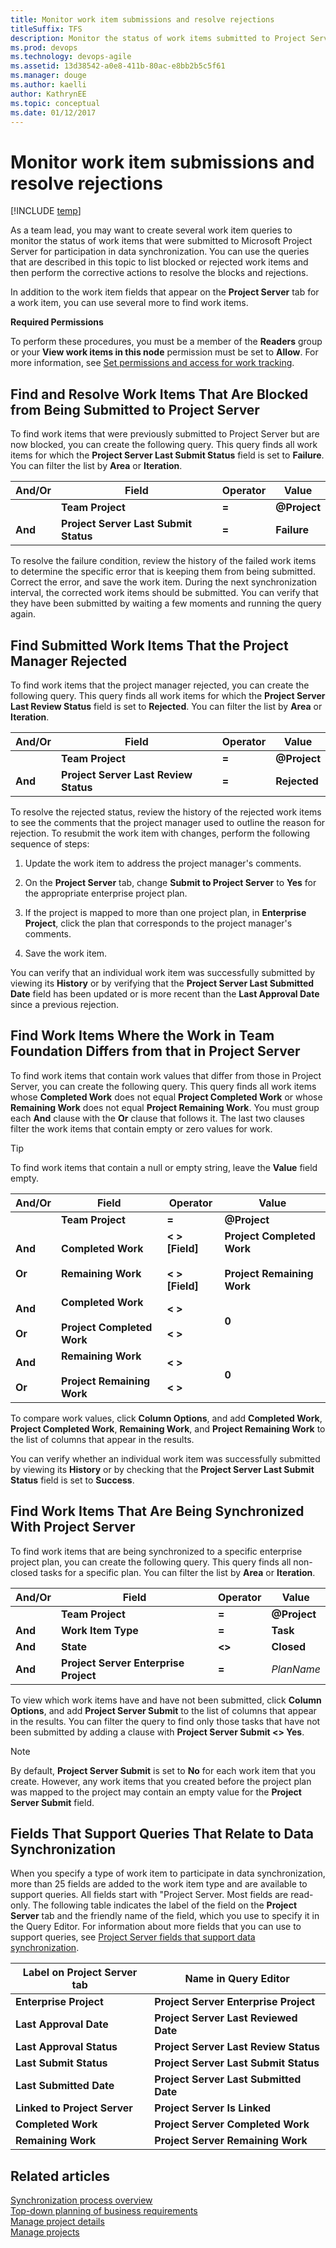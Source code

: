 ```yaml
---
title: Monitor work item submissions and resolve rejections
titleSuffix: TFS
description: Monitor the status of work items submitted to Project Server for participation in data synchronization with Team Foundation Server 
ms.prod: devops
ms.technology: devops-agile
ms.assetid: 13d38542-a0e8-411b-80ac-e8bb2b5c5f61
ms.manager: douge
ms.author: kaelliauthor: KathrynEE
ms.topic: conceptual
ms.date: 01/12/2017
---
```


# Monitor work item submissions and resolve rejections

[!INCLUDE [temp](../_shared/tfs-ps-sync-header.md)]

<a name="Top"></a> As a team lead, you may want to create several work item queries to monitor the status of work items that were submitted to Microsoft Project Server for participation in data synchronization. You can use the queries that are described in this topic to list blocked or rejected work items and then perform the corrective actions to resolve the blocks and rejections.  
  
 In addition to the work item fields that appear on the **Project Server** tab for a work item, you can use several more to find work items.    
  
 **Required Permissions**  
  
 To perform these procedures, you must be a member of the **Readers** group or your **View work items in this node** permission must be set to **Allow**. For more information, see [Set permissions and access for work tracking](../../organizations/security/set-permissions-access-work-tracking.md#set-permissions-area-path).  
  
##  <a name="FindBlockedWIs"></a> Find and Resolve Work Items That Are Blocked from Being Submitted to Project Server  
 To find work items that were previously submitted to Project Server but are now blocked, you can create the following query. This query finds all work items for which the **Project Server Last Submit Status** field is set to **Failure**. You can filter the list by **Area** or **Iteration**.  
  
|And/Or|Field|Operator|Value|  
|-------------|-----------|--------------|-----------|  
||**Team Project**|**=**|**@Project**|  
|**And**|**Project Server Last Submit Status**|**=**|**Failure**|  
  
 To resolve the failure condition, review the history of the failed work items to determine the specific error that is keeping them from being submitted. Correct the error, and save the work item. During the next synchronization interval, the corrected work items should be submitted. You can verify that they have been submitted by waiting a few moments and running the query again.  

##  <a name="FindRejectedWIs"></a> Find Submitted Work Items That the Project Manager Rejected  
 To find work items that the project manager rejected, you can create the following query. This query finds all work items for which the **Project Server Last Review Status** field is set to **Rejected**. You can filter the list by **Area** or **Iteration**.  
  
|And/Or|Field|Operator|Value|  
|-------------|-----------|--------------|-----------|  
||**Team Project**|**=**|**@Project**|  
|**And**|**Project Server Last Review Status**|**=**|**Rejected**|  
  
 To resolve the rejected status, review the history of the rejected work items to see the comments that the project manager used to outline the reason for rejection. To resubmit the work item with changes, perform the following sequence of steps:  
  
1.  Update the work item to address the project manager's comments.  
  
2.  On the **Project Server** tab, change **Submit to Project Server** to **Yes** for the appropriate enterprise project plan.  
  
3.  If the project is mapped to more than one project plan, in **Enterprise Project**, click the plan that corresponds to the project manager's comments.  
  
4.  Save the work item.  
  
 You can verify that an individual work item was successfully submitted by viewing its **History** or by verifying that the **Project Server Last Submitted Date** field has been updated or is more recent than the **Last Approval Date** since a previous rejection.    
  
##  <a name="FindDiffWorkWIs"></a> Find Work Items Where the Work in Team Foundation Differs from that in Project Server  
 To find work items that contain work values that differ from those in Project Server, you can create the following query. This query finds all work items whose **Completed Work** does not equal **Project Completed Work** or whose **Remaining Work** does not equal **Project Remaining Work**. You must group each **And** clause with the **Or** clause that follows it. The last two clauses filter the work items that contain empty or zero values for work.  
  
> [!TIP]
>  To find work items that contain a null or empty string, leave the **Value** field empty.  
  
|And/Or|Field|Operator|Value|  
|-------------|-----------|--------------|-----------|  
||**Team Project**|**=**|**@Project**|  
|**And**<br /><br /> **Or**|**Completed Work**<br /><br /> **Remaining Work**|**\< > [Field]**<br /><br /> **\< > [Field]**|**Project Completed Work**<br /><br /> **Project Remaining Work**|  
|**And**<br /><br /> **Or**|**Completed Work**<br /><br /> **Project Completed Work**|**\< >**<br /><br /> **\< >**|**0**|  
|**And**<br /><br /> **Or**|**Remaining Work**<br /><br /> **Project Remaining Work**|**\< >**<br /><br /> **\< >**|**0**|  
  
 To compare work values, click **Column Options**, and add **Completed Work**, **Project Completed Work**, **Remaining Work**, and **Project Remaining Work** to the list of columns that appear in the results.  
  
 You can verify whether an individual work item was successfully submitted by viewing its **History** or by checking that the **Project Server Last Submit Status** field is set to **Success**.  
  
##  <a name="FindSynchedWIs"></a> Find Work Items That Are Being Synchronized With Project Server  
 To find work items that are being synchronized to a specific enterprise project plan, you can create the following query. This query finds all non-closed tasks for a specific plan. You can filter the list by **Area** or **Iteration**.  
  
|And/Or|Field|Operator|Value|  
|-------------|-----------|--------------|-----------|  
||**Team Project**|**=**|**@Project**|  
|**And**|**Work Item Type**|**=**|**Task**|  
|**And**|**State**|**<>**|**Closed**|  
|**And**|**Project Server Enterprise Project**|**=**|*PlanName*|  
  
 To view which work items have and have not been submitted, click **Column Options**, and add **Project Server Submit** to the list of columns that appear in the results. You can filter the query to find only those tasks that have not been submitted by adding a clause with **Project Server Submit <> Yes**.  
  
> [!NOTE]
>  By default, **Project Server Submit** is set to **No** for each work item that you create. However, any work items that you created before the project plan was mapped to the project may contain an empty value for the **Project Server Submit** field.    
  
##  <a name="FieldsAvailable"></a> Fields That Support Queries That Relate to Data Synchronization  
 When you specify a type of work item to participate in data synchronization, more than 25 fields are added to the work item type and are available to support queries. All fields start with "Project Server. Most fields are read-only. The following table indicates the label of the field on the **Project Server** tab and the friendly name of the field, which you use to specify it in the Query Editor. For information about more fields that you can use to support queries, see [Project Server fields that support data synchronization](project-server-fields-added-to-tfs.md).  
  
|Label on Project Server tab|Name in Query Editor|  
|---------------------------------|--------------------------|  
|**Enterprise Project**|**Project Server Enterprise Project**|  
|**Last Approval Date**|**Project Server Last Reviewed Date**|  
|**Last Approval Status**|**Project Server Last Review Status**|  
|**Last Submit Status**|**Project Server Last Submit Status**|  
|**Last Submitted Date**|**Project Server Last Submitted Date**|  
|**Linked to Project Server**|**Project Server Is Linked**|  
|**Completed Work**|**Project Server Completed Work**|  
|**Remaining Work**|**Project Server Remaining Work**|  
   
## Related articles  
 [Synchronization process overview](synchronization-process-overview.md)   
 [Top-down planning of business requirements](top-down-plan-mapped-team-project.md)   
 [Manage project details](manage-project-details.md)   
 [Manage projects](manage-projects.md)
